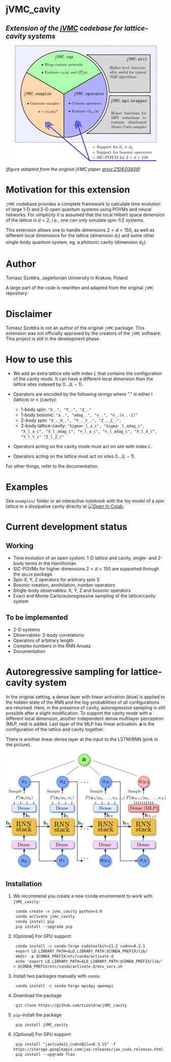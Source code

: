 # jVMC_cavity
## _Extension of the *[jVMC](https://github.com/markusschmitt/vmc_jax)* codebase for lattice-cavity systems_

<p align="center">
  <img src="Schematic.png">
</p>

_(figure adapted from the original jVMC paper *[arxiv:2108.03409](https://arxiv.org/abs/2108.03409)*)_
# Motivation for this extension
`jVMC` codebase provides a complete framework to calculate time evolution of large 1-D and 2-D open quantum systems
using POVMs and neural networks. For simplicity it is assumed that the local Hilbert space dimension of the lattice 
is $d=2$, i.e., one can only simulate spin-1/2 systems. 

This extension allows one to handle dimensions $2< d < 150$, as well as different local dimensions
for the lattice (dimension $d_1$) and some other single-body quantum system, eg. a photonic cavity 
(dimension $d_2$). 

# Author
Tomasz Szołdra, Jagiellonian University in Krakow, Poland

A large part of the code is rewritten and adapted from the original `jVMC` repository.

# Disclaimer
Tomasz Szołdra is not an author of the original `jVMC` package. This extension was not officially approved by the 
creators of the `jVMC` software. This project is still in the development phase.

# How to use this

- We add an extra lattice site with index $L$ that contains the configuration of the cavity mode. 
It can have a different local dimension than the lattice sites indexed by $0...(L-1)$.


- Operators are encoded by the following strings where "." is either l (lattice) or c (cavity):
  - 1-body spin: `"X_.", "Y_.", "Z_."`
  - 1-body bosonic: `"a_.", "adag_.", "n_.", "n_.(n_.-1)"`
  - 2-body spin: `"X_._X_.", "Y_._Y_.", "Z_._Z_.",` 
  - 2-body lattice-cavity: `"Sigma+_l_a_c",
                           "Sigma-_l_adag_c",
                           "X_l_a_c",
                           "X_l_adag_c",
                           "n_l_a_c",
                           "n_l_adag_c",
                           "X_l_X_c",
                           "Y_l_Y_c"
                           "Z_l_Z_c"`
- Operators acting on the cavity mode must act on site with index $L$. 
- Operators acting on the lattice must act on sites $0...(L-1)$.

For other things, refer to the documentation.
# Examples

See `examples/` folder or an interactive notebook with the toy model of a spin lattice in a dissipative cavity directly at [![Open In Colab](https://colab.research.google.com/assets/colab-badge.svg)](https://colab.research.google.com/drive/1f40fE_UMGb_EQJBCaFiJpQ81YOyFMVcP?usp=sharing).

# Current development status
## Working
- Time evolution of an open system: 1-D lattice and cavity, single- and 2-body terms in the Hamiltonian
- SIC-POVMs for higher dimensions $2 < d < 150$ are supported through the `qbsim` package.
- Spin X, Y, Z operators for arbitrary spin S
- Bosonic creation, annihilation, number operators
- Single-body observables: X, Y, Z and bosonic operators
- Exact and Monte Carlo/autoregressive sampling of the lattice/cavity system 

## To be implemented
- 2-D systems
- Observables: 2-body correlations
- Operators of arbitrary length
- Complex numbers in the RNN Ansatz
- Documentation

# Autoregressive sampling for lattice-cavity system
In the original setting, a dense layer with linear activation (blue) is applied to the hidden state of the RNN and the log-probabilities of all
configurations are returned. Here, in the presence of cavity, autoregressive sampling is still possible after a slight modification. 
To support the cavity mode with a different local dimension, another independent dense multilayer perceptron (MLP, red) is added. 
Last layer of the MLP has linear activation. $\mathbf{a}$ is the configuration of the lattice and cavity together.

There is another linear dense layer at the input to the LSTM/RNN (pink in the picture).
<p align="center">
  <img src="ARNN.png">
</p>

## Installation
1. We recommend you create a new conda environment to work with `jVMC_cavity`:

        conda create -n jvmc_cavity python=3.9
        conda activate jvmc_cavity
        conda install pip
        pip install --upgrade pip

3. [Optional] For GPU support:

        conda install -c conda-forge cudatoolkit=11.2 cudnn=8.2.1
        export LD_LIBRARY_PATH=$LD_LIBRARY_PATH:$CONDA_PREFIX/lib/
        mkdir -p $CONDA_PREFIX/etc/conda/activate.d
        echo 'export LD_LIBRARY_PATH=$LD_LIBRARY_PATH:$CONDA_PREFIX/lib/' > $CONDA_PREFIX/etc/conda/activate.d/env_vars.sh


3. Install two packages manually with `conda`:

        conda install -c conda-forge mpi4py openmpi

4. Download the package

        git clone https://github.com/tszoldra/jVMC_cavity
        

5. ``pip``-install the package

        pip install jVMC_cavity

6. [Optional] For GPU support:

        pip install "jax[cuda11_cudnn82]==0.3.15" -f https://storage.googleapis.com/jax-releases/jax_cuda_releases.html
        pip install --upgrade flax
     
